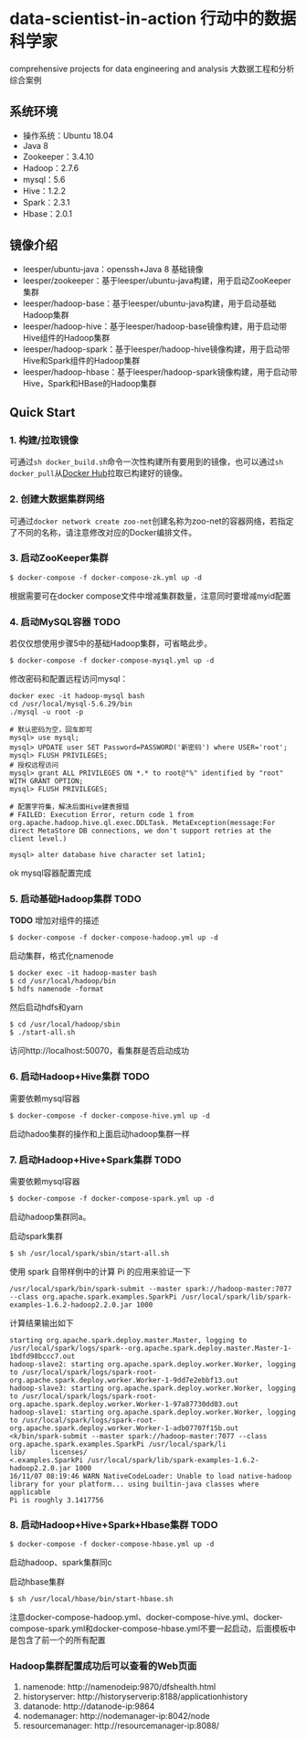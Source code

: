 # data-scientist-in-action 行动中的数据科学家
comprehensive projects for data engineering and analysis
大数据工程和分析综合案例

## 系统环境

* 操作系统：Ubuntu 18.04
* Java 8
* Zookeeper：3.4.10
* Hadoop：2.7.6
* mysql：5.6
* Hive：1.2.2
* Spark：2.3.1
* Hbase：2.0.1

## 镜像介绍

* leesper/ubuntu-java：openssh+Java 8 基础镜像 
* leesper/zookeeper：基于leesper/ubuntu-java构建，用于启动ZooKeeper集群
* leesper/hadoop-base：基于leesper/ubuntu-java构建，用于启动基础Hadoop集群
* leesper/hadoop-hive：基于leesper/hadoop-base镜像构建，用于启动带Hive组件的Hadoop集群
* leesper/hadoop-spark：基于leesper/hadoop-hive镜像构建，用于启动带Hive和Spark组件的Hadoop集群
* leesper/hadoop-hbase：基于leesper/hadoop-spark镜像构建，用于启动带Hive，Spark和HBase的Hadoop集群

## Quick Start

### 1. 构建/拉取镜像

可通过`sh docker_build.sh`命令一次性构建所有要用到的镜像，也可以通过`sh docker_pull`从[Docker Hub](https://hub.docker.com/u/leesper/)拉取已构建好的镜像。

### 2. 创建大数据集群网络

可通过`docker network create zoo-net`创建名称为zoo-net的容器网络，若指定了不同的名称，请注意修改对应的Docker编排文件。

### 3. 启动ZooKeeper集群

```
$ docker-compose -f docker-compose-zk.yml up -d
```

根据需要可在docker compose文件中增减集群数量，注意同时要增减myid配置

### 4. 启动MySQL容器 **TODO**

若仅仅想使用步骤5中的基础Hadoop集群，可省略此步。

```
$ docker-compose -f docker-compose-mysql.yml up -d
```

修改密码和配置远程访问mysql：

```
docker exec -it hadoop-mysql bash
cd /usr/local/mysql-5.6.29/bin
./mysql -u root -p

# 默认密码为空，回车即可
mysql> use mysql;
mysql> UPDATE user SET Password=PASSWORD('新密码') where USER='root';
mysql> FLUSH PRIVILEGES;
# 授权远程访问
mysql> grant ALL PRIVILEGES ON *.* to root@"%" identified by "root" WITH GRANT OPTION;
mysql> FLUSH PRIVILEGES;

# 配置字符集，解决后面Hive建表报错
# FAILED: Execution Error, return code 1 from org.apache.hadoop.hive.ql.exec.DDLTask. MetaException(message:For direct MetaStore DB connections, we don't support retries at the client level.)

mysql> alter database hive character set latin1;
```

ok mysql容器配置完成

### 5. 启动基础Hadoop集群 **TODO**

**TODO** 增加对组件的描述

```
$ docker-compose -f docker-compose-hadoop.yml up -d
```

启动集群，格式化namenode

```
$ docker exec -it hadoop-master bash
$ cd /usr/local/hadoop/bin
$ hdfs namenode -format
```

然后启动hdfs和yarn

```
$ cd /usr/local/hadoop/sbin
$ ./start-all.sh
```

 访问http://localhost:50070，看集群是否启动成功

### 6. 启动Hadoop+Hive集群 **TODO**

需要依赖mysql容器

```
$ docker-compose -f docker-compose-hive.yml up -d
```

 启动hadoo集群的操作和上面启动hadoop集群一样

### 7. 启动Hadoop+Hive+Spark集群 **TODO**

需要依赖mysql容器

```
$ docker-compose -f docker-compose-spark.yml up -d
```

 启动hadoop集群同a。

启动spark集群

```
$ sh /usr/local/spark/sbin/start-all.sh
```

使用 spark 自带样例中的计算 Pi 的应用来验证一下

```
/usr/local/spark/bin/spark-submit --master spark://hadoop-master:7077 --class org.apache.spark.examples.SparkPi /usr/local/spark/lib/spark-examples-1.6.2-hadoop2.2.0.jar 1000
```

计算结果输出如下

```
starting org.apache.spark.deploy.master.Master, logging to /usr/local/spark/logs/spark--org.apache.spark.deploy.master.Master-1-1bdfd98bccc7.out
hadoop-slave2: starting org.apache.spark.deploy.worker.Worker, logging to /usr/local/spark/logs/spark-root-org.apache.spark.deploy.worker.Worker-1-9dd7e2ebbf13.out
hadoop-slave3: starting org.apache.spark.deploy.worker.Worker, logging to /usr/local/spark/logs/spark-root-org.apache.spark.deploy.worker.Worker-1-97a87730dd03.out
hadoop-slave1: starting org.apache.spark.deploy.worker.Worker, logging to /usr/local/spark/logs/spark-root-org.apache.spark.deploy.worker.Worker-1-adb07707f15b.out
<k/bin/spark-submit --master spark://hadoop-master:7077 --class org.apache.spark.examples.SparkPi /usr/local/spark/li
lib/      licenses/
<.examples.SparkPi /usr/local/spark/lib/spark-examples-1.6.2-hadoop2.2.0.jar 1000
16/11/07 08:19:46 WARN NativeCodeLoader: Unable to load native-hadoop library for your platform... using builtin-java classes where applicable
Pi is roughly 3.1417756
```

### 8. 启动Hadoop+Hive+Spark+Hbase集群 **TODO**

```
$ docker-compose -f docker-compose-hbase.yml up -d
```

启动hadoop、spark集群同c

启动hbase集群

```
$ sh /usr/local/hbase/bin/start-hbase.sh
```

注意docker-compose-hadoop.yml、docker-compose-hive.yml、docker-compose-spark.yml和docker-compose-hbase.yml不要一起启动，后面模板中是包含了前一个的所有配置

### Hadoop集群配置成功后可以查看的Web页面
1. namenode: http://namenodeip:9870/dfshealth.html
2. historyserver: http://historyserverip:8188/applicationhistory
3. datanode: http://datanode-ip:9864
4. nodemanager: http://nodemanager-ip:8042/node
5. resourcemanager: http://resourcemanager-ip:8088/